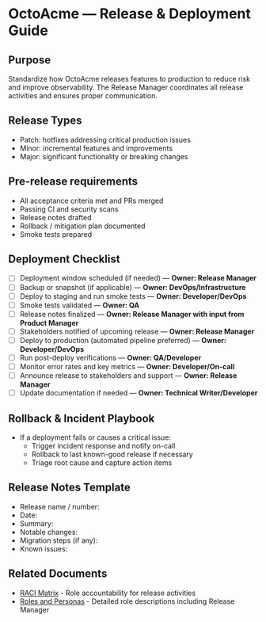 # OctoAcme — Release & Deployment Guide

## Purpose
Standardize how OctoAcme releases features to production to reduce risk and improve observability. The Release Manager coordinates all release activities and ensures proper communication.

## Release Types
- Patch: hotfixes addressing critical production issues
- Minor: incremental features and improvements
- Major: significant functionality or breaking changes

## Pre-release requirements
- All acceptance criteria met and PRs merged
- Passing CI and security scans
- Release notes drafted
- Rollback / mitigation plan documented
- Smoke tests prepared

## Deployment Checklist
- [ ] Deployment window scheduled (if needed) — **Owner: Release Manager**
- [ ] Backup or snapshot (if applicable) — **Owner: DevOps/Infrastructure**
- [ ] Deploy to staging and run smoke tests — **Owner: Developer/DevOps**
- [ ] Smoke tests validated — **Owner: QA**
- [ ] Release notes finalized — **Owner: Release Manager with input from Product Manager**
- [ ] Stakeholders notified of upcoming release — **Owner: Release Manager**
- [ ] Deploy to production (automated pipeline preferred) — **Owner: Developer/DevOps**
- [ ] Run post-deploy verifications — **Owner: QA/Developer**
- [ ] Monitor error rates and key metrics — **Owner: Developer/On-call**
- [ ] Announce release to stakeholders and support — **Owner: Release Manager**
- [ ] Update documentation if needed — **Owner: Technical Writer/Developer**

## Rollback & Incident Playbook
- If a deployment fails or causes a critical issue:
  - Trigger incident response and notify on-call
  - Rollback to last known-good release if necessary
  - Triage root cause and capture action items

## Release Notes Template
- Release name / number:
- Date:
- Summary:
- Notable changes:
- Migration steps (if any):
- Known issues:

## Related Documents
- [RACI Matrix](./roles-raci.md) - Role accountability for release activities
- [Roles and Personas](./octoacme-roles-and-personas.md) - Detailed role descriptions including Release Manager

